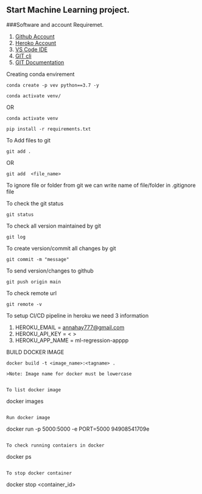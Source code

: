 ## Start Machine Learning project.

###Software and account Requiremet.

1. [Github Account](https://gihtub.com)
2. [Heroko Account](https://dashbord.heroko.com/login)
3. [VS Code IDE](https://code.visualstudio.com/download)
4. [GIT cli](https://git-scm/downloads)
5. [GIT Documentation](https://git-scm.com/docs/gittutorial)


Creating conda envirement
```
conda create -p vev python==3.7 -y
```
```
conda activate venv/
```
OR
```
conda activate venv
```

```
pip install -r requirements.txt
```

To Add files to git
```
git add .
```

OR
```
git add  <file_name>
```

To ignore  file or  folder from git we can write name of file/folder in .gitignore file

To check the git status
```
git status
```
To check all version maintained by git
```
git log
```

To create version/commit all changes by git
```
git commit -m "message"
```

To send version/changes to github
```
git push origin main
```

To check remote url
```
git remote -v
```

To setup CI/CD pipeline in heroku we need 3 information

1. HEROKU_EMAIL = annahay777@gmail.com
2. HEROKU_API_KEY = < >
3. HEROKU_APP_NAME = ml-regression-apppp


BUILD DOCKER IMAGE
```
docker build -t <image_name>:<tagname> .

>Note: Image name for docker must be lowercase


To list docker image
```
docker images
```

Run docker image
```
docker run -p 5000:5000 -e PORT=5000 94908541709e
```

To check running contaiers in docker
```
docker ps
```

To stop docker container
```
docker stop <container_id>
```

